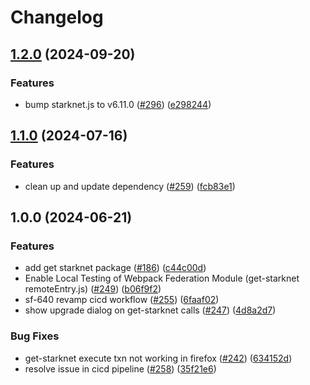 # Changelog

## [1.2.0](https://github.com/Consensys/starknet-snap/compare/get-starknet-v1.1.0...get-starknet-v1.2.0) (2024-09-20)


### Features

* bump starknet.js to v6.11.0 ([#296](https://github.com/Consensys/starknet-snap/issues/296)) ([e298244](https://github.com/Consensys/starknet-snap/commit/e298244a5e68e2809ab6367330e104c53ca5c861))

## [1.1.0](https://github.com/Consensys/starknet-snap/compare/get-starknet-v1.0.0...get-starknet-v1.1.0) (2024-07-16)


### Features

* clean up and update dependency ([#259](https://github.com/Consensys/starknet-snap/issues/259)) ([fcb83e1](https://github.com/Consensys/starknet-snap/commit/fcb83e128fd4e483cdf9f4670e4e70e1d3876f7a))

## 1.0.0 (2024-06-21)


### Features

* add get starknet package ([#186](https://github.com/Consensys/starknet-snap/issues/186)) ([c44c00d](https://github.com/Consensys/starknet-snap/commit/c44c00d3340191d4b276579556c613308c32cc1d))
* Enable Local Testing of Webpack Federation Module (get-starknet remoteEntry.js) ([#249](https://github.com/Consensys/starknet-snap/issues/249)) ([b06f9f2](https://github.com/Consensys/starknet-snap/commit/b06f9f26e6fa5be001075d128032064444990c17))
* sf-640 revamp cicd workflow ([#255](https://github.com/Consensys/starknet-snap/issues/255)) ([6faaf02](https://github.com/Consensys/starknet-snap/commit/6faaf024bd0b8112e5cea930a2bf8aad564a9454))
* show upgrade dialog on get-starknet calls ([#247](https://github.com/Consensys/starknet-snap/issues/247)) ([4d8a2d7](https://github.com/Consensys/starknet-snap/commit/4d8a2d7948459033c91991c357f3fe2f620fe46b))


### Bug Fixes

* get-starknet execute txn not working in firefox ([#242](https://github.com/Consensys/starknet-snap/issues/242)) ([634152d](https://github.com/Consensys/starknet-snap/commit/634152d885e14d5c41e2caabfd8f45337bbb66c4))
* resolve issue in cicd pipeline ([#258](https://github.com/Consensys/starknet-snap/issues/258)) ([35f21e6](https://github.com/Consensys/starknet-snap/commit/35f21e6da20e69420bc8763fd5a4a84f192fbc87))
